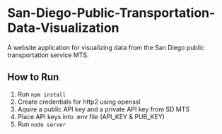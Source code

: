 # San-Diego-Public-Transportation-Data-Visualization
A website application for visualizing data from the San Diego public transportation service MTS.

## How to Run
1. Run `npm install`
2. Create credentials for http2 using openssl
3. Aquire a public API key and a private API key from SD MTS
4. Place API keys into .env file (API_KEY & PUB_KEY)
5. Run `node server`
